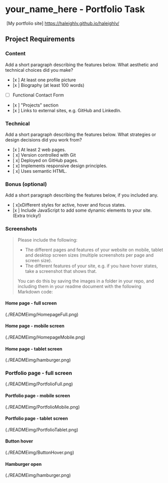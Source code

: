 #  your_name_here - Portfolio Task
​
[My portfolio site] https://haleighlv.github.io/haleighlv/
​
## Project Requirements

### Content
 Add a short paragraph describing the features below. What aesthetic and technical choices did you make? 
- [x ] At least one profile picture
- [x ] Biography (at least 100 words)
- [ ] Functional Contact Form
- [x ] "Projects" section
- [x ] Links to external sites, e.g. GitHub and LinkedIn.
​
### Technical
 Add a short paragraph describing the features below. What strategies or design decisions did you work from? 
- [x ] At least 2 web pages.
- [ x] Version controlled with Git
- [ x] Deployed on GitHub pages.
- [ x] Implements responsive design principles.
- [ x] Uses semantic HTML.

### Bonus (optional)
 Add a short paragraph describing the features below, if you included any. 
- [ x]xDifferent styles for active, hover and focus states.
- [x ] Include JavaScript to add some dynamic elements to your site. (Extra tricky!)
​
### Screenshots
> Please include the following:
> - The different pages and features of your website on mobile, tablet and desktop screen sizes (multiple screenshots per page and screen size).
> - The different features of your site, e.g. if you have hover states, take a screenshot that shows that.  
> 
> You can do this by saving the images in a folder in your repo, and including them in your readme document with the following Markdown code: 

####  Home page - full screen
(./READMEimg/HomepageFull.png)

#### Home page - mobile screen
(./READMEimg/HomepageMobile.png)

#### Home page - tablet screen
(./READMEimg/hamburger.png)

### Portfolio page - full screen
(./READMEimg/PortfolioFull.png)

#### Portfolio page - mobile screen
(./READMEimg/PortfolioMobile.png)

#### Portfolio page - tablet screen
(./READMEimg/PortfolioTablet.png)

#### Button hover
(./READMEimg/ButtonHover.png)

#### Hamburger open
(./READMEimg/hamburger.png)
